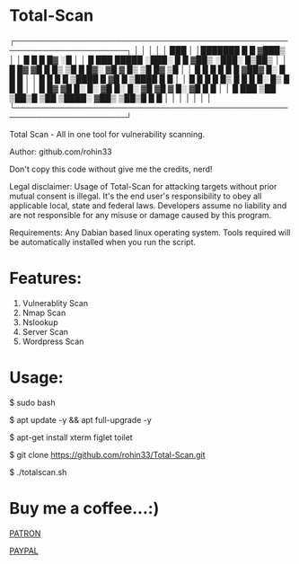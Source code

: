 # Total-Scan
┌──────────────────────────────────────────────────────────────────────┐
│                                                                      │
│                                                                      │
│                             ███                                      │
│███████          █             █            ▓███▒                     │
│   █             █             █           █▓  ░█                     │
│   █     ███   █████  ░███░    █           █       ▓██▒  ░███░  █▒██▒ │
│   █    █▓ ▓█    █    █▒ ▒█    █           █▓░    ▓█  ▓  █▒ ▒█  █▓ ▒█ │
│   █    █   █    █        █    █            ▓██▓  █░         █  █   █ │
│   █    █   █    █    ▒████    █               ▓█ █      ▒████  █   █ │
│   █    █   █    █    █▒  █    █                █ █░     █▒  █  █   █ │
│   █    █▓ ▓█    █░   █░ ▓█    █░          █░  ▓█ ▓█  ▓  █░ ▓█  █   █ │
│   █     ███     ▒██  ▒██▒█    ▒██         ▒████░  ▓██▒  ▒██▒█  █   █ │
│                                                                      │
│                                                                      │
│                                                                      │
└──────────────────────────────────────────────────────────────────────┘

Total Scan - All in one tool for vulnerability scanning.


Author: github.com/rohin33


Don't copy this code without give me the credits, nerd!


Legal disclaimer:
Usage of Total-Scan for attacking targets without prior mutual consent is illegal. It's the end user's responsibility to obey all applicable local, state and federal laws. Developers assume no liability and are not responsible for any misuse or damage caused by this program.

Requirements:
Any Dabian based linux operating system.
Tools required will be automatically installed when you run the script.

# Features:
1. Vulnerablity Scan
2. Nmap Scan
3. Nslookup
4. Server Scan
5. Wordpress Scan

# Usage: 
$ sudo bash

$ apt update -y && apt full-upgrade -y

$ apt-get install xterm figlet toilet

$ git clone https://github.com/rohin33/Total-Scan.git

$ ./totalscan.sh

# Buy me a coffee...:)

[PATRON](https://www.patreon.com/rohin)

[PAYPAL](https://www.paypal.me/rohin33)
